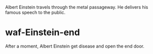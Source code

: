 Albert Einstein travels through the metal passageway. He delivers his famous speech to the public.

# waf-Einstein-end
After a moment, Albert Einstein get disease and open the end door.
